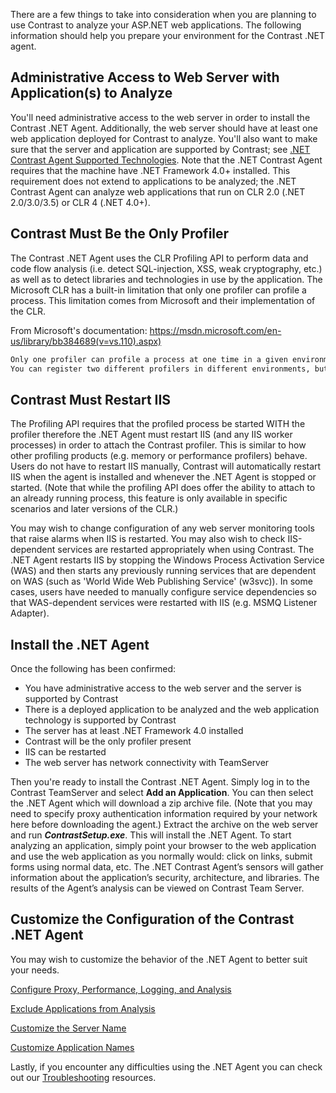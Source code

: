 <!--
title: "Getting Started with the .Net Agent"
description: "Planning for the Contrast .NET Agent."
-->

There are a few things to take into consideration when you are planning to use Contrast to analyze your ASP.NET web applications. The following information should help you prepare your environment for the Contrast .NET agent.

## Administrative Access to Web Server with Application(s) to Analyze
You'll need administrative access to the web server in order to install the Contrast .NET Agent. Additionally, the web server should have at least one web application deployed for Contrast to analyze. You'll also want to make sure that the server and application are supported by Contrast; see [.NET Contrast Agent Supported Technologies](user_netfaq.html#supp). Note that the .NET Contrast Agent requires that the machine have .NET Framework 4.0+ installed.  This requirement does not extend to applications to be analyzed; the .NET Contrast Agent can analyze web applications that run on CLR 2.0 (.NET 2.0/3.0/3.5) or CLR 4 (.NET 4.0+).

## Contrast Must Be the Only Profiler 
The Contrast .NET Agent uses the CLR Profiling API to perform data and code flow analysis (i.e. detect SQL-injection, XSS, weak cryptography, etc.) as well as to detect libraries and technologies in use by the application. The Microsoft CLR has a built-in limitation that only one profiler can profile a process. This limitation comes from Microsoft and their implementation of the CLR.  

From Microsoft's documentation: https://msdn.microsoft.com/en-us/library/bb384689(v=vs.110).aspx)

```bash
Only one profiler can profile a process at one time in a given environment. 
You can register two different profilers in different environments, but each must profile separate processes.
```

## Contrast Must Restart IIS 

The Profiling API requires that the profiled process be started WITH the profiler therefore the .NET Agent must restart IIS (and any IIS worker processes) in order to attach the Contrast profiler. This is similar to how other profiling products (e.g. memory or performance profilers) behave. Users do not have to restart IIS manually, Contrast will automatically restart IIS when the agent is installed and whenever the .NET Agent is stopped or started. (Note that while the profiling API does offer the ability to attach to an already running process, this feature is only available in specific scenarios and later versions of the CLR.)

You may wish to change configuration of any web server monitoring tools that raise alarms when IIS is restarted. You may also wish to check IIS-dependent services are restarted appropriately when using Contrast. The .NET Agent restarts IIS by stopping the Windows Process Activation Service (WAS) and then starts any previously running services that are dependent on WAS (such as 'World Wide Web Publishing Service' (w3svc)). In some cases, users have needed to manually configure service dependencies so that WAS-dependent services were restarted with IIS (e.g. MSMQ Listener Adapter). 

## Install the .NET Agent

Once the following has been confirmed:

* You have administrative access to the web server and the server is supported by Contrast
* There is a deployed application to be analyzed and the web application technology is supported by Contrast
* The server has at least .NET Framework 4.0 installed
* Contrast will be the only profiler present
* IIS can be restarted
* The web server has network connectivity with TeamServer

Then you're ready to install the Contrast .NET Agent.  Simply log in to the Contrast TeamServer and select **Add an Application**. You can then select the .NET Agent which will download a zip archive file. (Note that you may need to specify proxy authentication information required by your network here before downloading the agent.) Extract the archive on the web server and run ***ContrastSetup.exe***. This will install the .NET Agent. To start analyzing an application, simply point your browser to the web application and use the web application as you normally would: click on links, submit forms using normal data, etc.  The .NET Contrast Agent’s sensors will gather information about the application’s security, architecture, and libraries. The results of the Agent’s analysis can be viewed on Contrast Team Server.

## Customize the Configuration of the Contrast .NET Agent

You may wish to customize the behavior of the .NET Agent to better suit your needs.

[Configure Proxy, Performance, Logging, and Analysis](user_netconfig.html#config)

[Exclude Applications from Analysis](user_netconfig.html#pool)

[Customize the Server Name](user_netconfig.html#servers)

[Customize Application Names](user_netconfig.html#apps)

Lastly, if you encounter any difficulties using the .NET Agent you can check out our [Troubleshooting](user_netfaq.html#trouble) resources.
